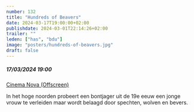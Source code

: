 ```yaml
---
number: 132
title: "Hundreds of Beavers"
date: 2024-03-17T19:00:00+02:00
publishdate: 2024-03-01T22:14:26+02:00
trailer: ""
leden: ["has", "bdu"]
image: "posters/hundreds-of-beavers.jpg"
draft: false
---
```


##### 17/03/2024 19:00

[Cinema Nova (Offscreen)](https://www.offscreen.be/nl/offscreen-film-festival-2024/offscreenings-2024/hundreds-beavers)

In het hoge noorden probeert een bontjager uit de 19e eeuw een jonge vrouw te verleiden maar
wordt belaagd door spechten, wolven en bevers.
<!--more-->
